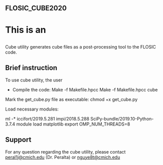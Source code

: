 
**FLOSIC_CUBE2020** <h1>
------------
# This is an <h2>

Cube utility generates cube files as a post-processing tool to the 
FLOSIC code.

**Brief instruction**
------------

To use cube utility, the user 

- Compile the code:
 Make -f Makefile.hpcc
 Make -f Makefile.hpcc cube

Mark the get_cube.py file as executable:
 chmod +x get_cube.py

Load necessary modules:

ml -* iccifort/2019.5.281 impi/2018.5.288 SciPy-bundle/2019.10-Python-3.7.4
module load matplotlib
export OMP_NUM_THREADS=8

**Support**
------------
For any question regarding the cube utility, please contact peral1j@cmich.edu (Dr. Peralta) or nguye8t@cmich.edu

